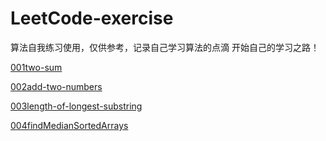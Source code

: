 # LeetCode-exercise
算法自我练习使用，仅供参考，记录自己学习算法的点滴
开始自己的学习之路！

[001two-sum](https://github.com/yihan12/LeetCode-exercise/blob/master/daily/001two-sum/two-sum.md)

[002add-two-numbers](https://github.com/yihan12/LeetCode-exercise/blob/master/daily/002add-two-numbers/add-two-numbers.md)

[003length-of-longest-substring](https://github.com/yihan12/LeetCode-exercise/blob/master/daily/003length-of-longest-substring/length-of-longest-substring.md)

[004findMedianSortedArrays](https://github.com/yihan12/LeetCode-exercise/blob/master/daily/004findMedianSortedArrays/004findMedianSortedArrays.md)
